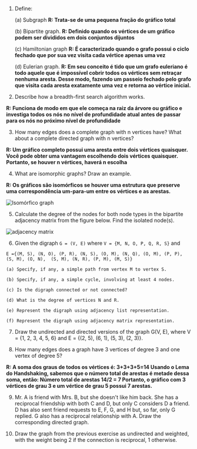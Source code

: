 
1. Define:

	(a) Subgraph
**R: Trata-se de uma pequena fração do gráfico total**
	
	(b) Bipartite graph.
**R: Definido quando os vértices de um gráfico podem ser divididos em dois conjuntos dijuntos**
	
	(c) Hamiltonian graph
**R: É caracterizado quando o grafo possui o ciclo fechado que por sua vez visita cada vértice apenas uma vez**
	
	(d) Eulerian graph.
**R: Em seu conceito é tido que um grafo euleriano é todo aquele que é impossível cobrir todos os vértices sem retraçar nenhuma aresta. Desse modo, fazendo um passeio fechado pelo grafo que visita cada aresta exatamente uma vez e retorna ao vértice inicial.**

2. Describe how a breadth-first search algorithm works.

**R: Funciona de modo em que ele começa na raiz da árvore ou gráfico e investiga todos os nós no nível de profundidade atual antes de passar para os nós no próximo nível de profundidade**

3. How many edges does a complete graph with n vertices have? What about a complete directed graph with n vertices?

**R: Um gráfico completo possui uma aresta entre dois vértices quaisquer. Você pode obter uma vantagem escolhendo dois vértices quaisquer. Portanto, se houver n vértices, haverá n escolha**

4. What are isomorphic graphs? Draw an example.
   
**R: Os gráficos são isomórficos se houver uma estrutura que preserve uma correspondência um-para-um entre os vértices e as arestas.**

![Isomórfico graph](https://github.com/terrematte/network_analysis/assets/40202382/20e2a373-f9b4-47e2-9657-6922647504e0)



5. Calculate the degree of the nodes for both node types in the bipartite adjacency matrix from the figure below. Find the isolated node(s).

![adjacency matrix](./img/matrix01.png)

6. Given the digraph `G = (V, E)` where `V = {M, N, O, P, Q, R, S}` and 

`E ={(M, S), (N, O), (P, R), (N, S), (O, M),
	 (N, Q), (O, M), (P, P), (S, M), (O, N), 
	 (S, M), (N, R), (P, M), (M, S)}`

	(a) Specify, if any, a simple path from vertex M to vertex S.

	(b) Specify, if any, a simple cycle, involving at least 4 nodes.

	(c) Is the digraph connected or not connected?

	(d) What is the degree of vertices N and R.

	(e) Represent the digraph using adjacency list representation.

	(f) Represent the digraph using adjacency matrix representation.

7. Draw the undirected and directed versions of the graph G(V, E), where V = {1, 2, 3, 4, 5, 6} and E = {(2, 5), (6, 1), (5, 3), (2, 3)}.

8. How many edges does a graph have 3 vertices of degree 3 and one vertex of degree 5?

**R: A soma dos graus de todos os vértices é: 3+3+3+5=14 Usando o Lema do Handshaking, sabemos que o número total de arestas é metade dessa soma, então: Número total de arestas 14/2 = 7 Portanto, o gráfico com 3 vértices de grau 3 e um vértice de grau 5 possui 7 arestas.**

9. Mr. A is friend with Mrs. B, but she doesn't like him back. She has a reciprocal friendship with both C and D, but only C considers D a friend. D has also sent friend requests to E, F, G, and H but, so far, only G replied. G also has a reciprocal relationship with A. Draw the corresponding directed graph.

10. Draw the graph from the previous exercise as undirected and weighted, with the weight being 2 if the connection is reciprocal, 1 otherwise.

